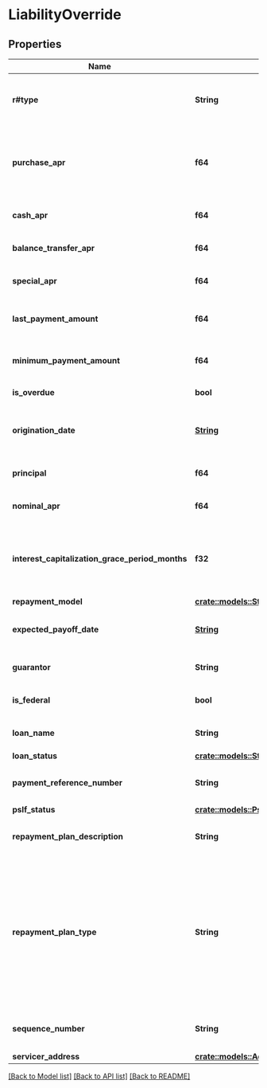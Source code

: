 # LiabilityOverride

## Properties

Name | Type | Description | Notes
------------ | ------------- | ------------- | -------------
**r#type** | **String** | The type of the liability object, either `credit` or `student`. Mortgages are not currently supported in the custom Sandbox. | 
**purchase_apr** | **f64** | The purchase APR percentage value. For simplicity, this is the only interest rate used to calculate interest charges. Can only be set if `type` is `credit`. | 
**cash_apr** | **f64** | The cash APR percentage value. Can only be set if `type` is `credit`. | 
**balance_transfer_apr** | **f64** | The balance transfer APR percentage value. Can only be set if `type` is `credit`. | 
**special_apr** | **f64** | The special APR percentage value. Can only be set if `type` is `credit`. | 
**last_payment_amount** | **f64** | Override the `last_payment_amount` field. Can only be set if `type` is `credit`. | 
**minimum_payment_amount** | **f64** | Override the `minimum_payment_amount` field. Can only be set if `type` is `credit` or `student`. | 
**is_overdue** | **bool** | Override the `is_overdue` field | 
**origination_date** | [**String**](string.md) | The date on which the loan was initially lent, in [ISO 8601](https://wikipedia.org/wiki/ISO_8601) (YYYY-MM-DD) format. Can only be set if `type` is `student`. | 
**principal** | **f64** | The original loan principal. Can only be set if `type` is `student`. | 
**nominal_apr** | **f64** | The interest rate on the loan as a percentage. Can only be set if `type` is `student`. | 
**interest_capitalization_grace_period_months** | **f32** | If set, interest capitalization begins at the given number of months after loan origination. By default interest is never capitalized. Can only be set if `type` is `student`. | 
**repayment_model** | [**crate::models::StudentLoanRepaymentModel**](StudentLoanRepaymentModel.md) |  | 
**expected_payoff_date** | [**String**](string.md) | Override the `expected_payoff_date` field. Can only be set if `type` is `student`. | 
**guarantor** | **String** | Override the `guarantor` field. Can only be set if `type` is `student`. | 
**is_federal** | **bool** | Override the `is_federal` field. Can only be set if `type` is `student`. | 
**loan_name** | **String** | Override the `loan_name` field. Can only be set if `type` is `student`. | 
**loan_status** | [**crate::models::StudentLoanStatus**](StudentLoanStatus.md) |  | 
**payment_reference_number** | **String** | Override the `payment_reference_number` field. Can only be set if `type` is `student`. | 
**pslf_status** | [**crate::models::PslfStatus**](PSLFStatus.md) |  | 
**repayment_plan_description** | **String** | Override the `repayment_plan.description` field. Can only be set if `type` is `student`. | 
**repayment_plan_type** | **String** | Override the `repayment_plan.type` field. Can only be set if `type` is `student`. Possible values are: `\"extended graduated\"`, `\"extended standard\"`, `\"graduated\"`, `\"income-contingent repayment\"`, `\"income-based repayment\"`, `\"interest only\"`, `\"other\"`, `\"pay as you earn\"`, `\"revised pay as you earn\"`, or `\"standard\"`. | 
**sequence_number** | **String** | Override the `sequence_number` field. Can only be set if `type` is `student`. | 
**servicer_address** | [**crate::models::Address**](Address.md) |  | 

[[Back to Model list]](../README.md#documentation-for-models) [[Back to API list]](../README.md#documentation-for-api-endpoints) [[Back to README]](../README.md)


